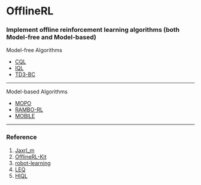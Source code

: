 # OfflineRL
### Implement offline reinforcement learning algorithms (both Model-free and Model-based)

Model-free Algorithms
- [CQL](https://arxiv.org/abs/2006.04779)
- [IQL](https://arxiv.org/abs/2110.06169)
- [TD3-BC](https://arxiv.org/pdf/2106.06860)
---
Model-based Algorithms
- [MOPO](https://arxiv.org/abs/2005.13239)
- [RAMBO-RL](https://arxiv.org/abs/2204.12581)
- [MOBILE](https://proceedings.mlr.press/v202/sun23q.html)
---

### Reference
1. [Jaxrl_m](https://github.com/dibyaghosh/jaxrl_m)
2. [OfflineRL-Kit](https://github.com/yihaosun1124/OfflineRL-Kit)
3. [robot-learning](https://github.com/youngwoon/robot-learning)
4. [LEQ](https://github.com/kwanyoungpark/LEQ)
5. [HIQL](https://github.com/seohongpark/HIQL)
   
